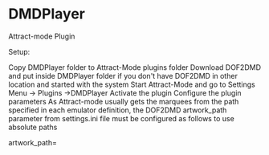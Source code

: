 # DMDPlayer
Attract-mode Plugin

Setup:

Copy DMDPlayer folder to Attract-Mode plugins folder
Download DOF2DMD and put inside DMDPlayer folder if you don't have DOF2DMD in other location and started with the system
Start Attract-Mode and go to Settings Menu -> Plugins ->DMDPlayer
Activate the plugin
Configure the plugin parameters
As Attract-mode usually gets the marquees from the path specified in each emulator definition, the DOF2DMD artwork_path parameter from settings.ini file must be configured as follows to use absolute paths

artwork_path=
